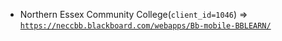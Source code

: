  - Northern Essex Community College(`client_id=1046`) => [`https://neccbb.blackboard.com/webapps/Bb-mobile-BBLEARN/`](https://neccbb.blackboard.com/webapps/Bb-mobile-BBLEARN/)
